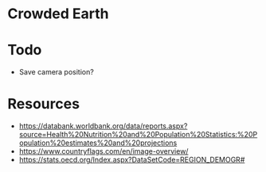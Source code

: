 # Crowded Earth

# Todo
- Save camera position?

# Resources
- https://databank.worldbank.org/data/reports.aspx?source=Health%20Nutrition%20and%20Population%20Statistics:%20Population%20estimates%20and%20projections
- https://www.countryflags.com/en/image-overview/
- https://stats.oecd.org/Index.aspx?DataSetCode=REGION_DEMOGR#